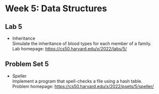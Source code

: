 # Week 5: Data Structures
## Lab 5
- Inheritance<br>
Simulate the inheritance of blood types for each member of a family.<br>
Lab homepage: https://cs50.harvard.edu/x/2022/labs/5/

## Problem Set 5
- Speller<br>
Implement a program that spell-checks a file using a hash table.<br>
Problem homepage: https://cs50.harvard.edu/x/2022/psets/5/speller/

